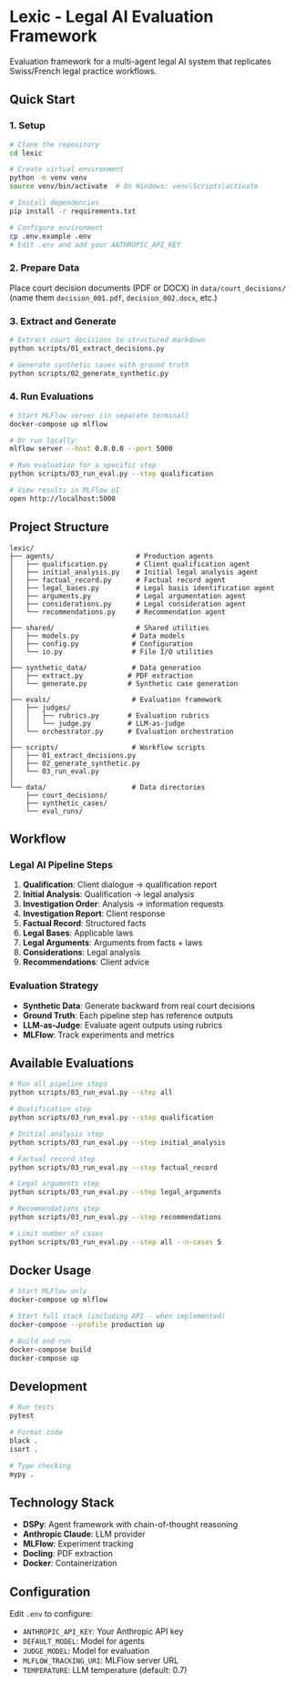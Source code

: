 # Lexic - Legal AI Evaluation Framework

Evaluation framework for a multi-agent legal AI system that replicates Swiss/French legal practice workflows.

## Quick Start

### 1. Setup

```bash
# Clone the repository
cd lexic

# Create virtual environment
python -m venv venv
source venv/bin/activate  # On Windows: venv\Scripts\activate

# Install dependencies
pip install -r requirements.txt

# Configure environment
cp .env.example .env
# Edit .env and add your ANTHROPIC_API_KEY
```

### 2. Prepare Data

Place court decision documents (PDF or DOCX) in `data/court_decisions/` (name them `decision_001.pdf`, `decision_002.docx`, etc.)

### 3. Extract and Generate

```bash
# Extract court decisions to structured markdown
python scripts/01_extract_decisions.py

# Generate synthetic cases with ground truth
python scripts/02_generate_synthetic.py
```

### 4. Run Evaluations

```bash
# Start MLFlow server (in separate terminal)
docker-compose up mlflow

# Or run locally:
mlflow server --host 0.0.0.0 --port 5000

# Run evaluation for a specific step
python scripts/03_run_eval.py --step qualification

# View results in MLFlow UI
open http://localhost:5000
```

## Project Structure

```
lexic/
├── agents/                    # Production agents
│   ├── qualification.py       # Client qualification agent
│   ├── initial_analysis.py    # Initial legal analysis agent
│   ├── factual_record.py      # Factual record agent
│   ├── legal_bases.py         # Legal basis identification agent
│   ├── arguments.py           # Legal argumentation agent
│   ├── considerations.py      # Legal consideration agent
│   └── recommendations.py     # Recommendation agent
│
├── shared/                    # Shared utilities
│   ├── models.py             # Data models
│   ├── config.py             # Configuration
│   └── io.py                 # File I/O utilities
│
├── synthetic_data/           # Data generation
│   ├── extract.py           # PDF extraction
│   └── generate.py          # Synthetic case generation
│
├── evals/                    # Evaluation framework
│   ├── judges/
│   │   ├── rubrics.py       # Evaluation rubrics
│   │   └── judge.py         # LLM-as-judge
│   └── orchestrator.py      # Evaluation orchestration
│
├── scripts/                  # Workflow scripts
│   ├── 01_extract_decisions.py
│   ├── 02_generate_synthetic.py
│   └── 03_run_eval.py
│
└── data/                     # Data directories
    ├── court_decisions/
    ├── synthetic_cases/
    └── eval_runs/
```

## Workflow

### Legal AI Pipeline Steps

1. **Qualification**: Client dialogue → qualification report
2. **Initial Analysis**: Qualification → legal analysis
3. **Investigation Order**: Analysis → information requests
4. **Investigation Report**: Client response
5. **Factual Record**: Structured facts
6. **Legal Bases**: Applicable laws
7. **Legal Arguments**: Arguments from facts + laws
8. **Considerations**: Legal analysis
9. **Recommendations**: Client advice

### Evaluation Strategy

- **Synthetic Data**: Generate backward from real court decisions
- **Ground Truth**: Each pipeline step has reference outputs
- **LLM-as-Judge**: Evaluate agent outputs using rubrics
- **MLFlow**: Track experiments and metrics

## Available Evaluations

```bash
# Run all pipeline steps
python scripts/03_run_eval.py --step all

# Qualification step
python scripts/03_run_eval.py --step qualification

# Initial analysis step
python scripts/03_run_eval.py --step initial_analysis

# Factual record step
python scripts/03_run_eval.py --step factual_record

# Legal arguments step
python scripts/03_run_eval.py --step legal_arguments

# Recommendations step
python scripts/03_run_eval.py --step recommendations

# Limit number of cases
python scripts/03_run_eval.py --step all --n-cases 5
```

## Docker Usage

```bash
# Start MLFlow only
docker-compose up mlflow

# Start full stack (including API - when implemented)
docker-compose --profile production up

# Build and run
docker-compose build
docker-compose up
```

## Development

```bash
# Run tests
pytest

# Format code
black .
isort .

# Type checking
mypy .
```

## Technology Stack

- **DSPy**: Agent framework with chain-of-thought reasoning
- **Anthropic Claude**: LLM provider
- **MLFlow**: Experiment tracking
- **Docling**: PDF extraction
- **Docker**: Containerization

## Configuration

Edit `.env` to configure:

- `ANTHROPIC_API_KEY`: Your Anthropic API key
- `DEFAULT_MODEL`: Model for agents
- `JUDGE_MODEL`: Model for evaluation
- `MLFLOW_TRACKING_URI`: MLFlow server URL
- `TEMPERATURE`: LLM temperature (default: 0.7)

